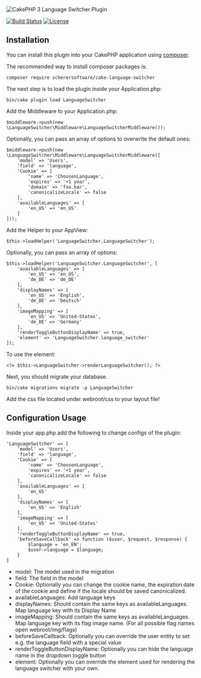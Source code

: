 ![CakePHP 3 Language Switcher Plugin](https://raw.githubusercontent.com/scherersoftware/cake-language-switcher/master/language-switcher.png)

[![Build Status](https://travis-ci.org/scherersoftware/cake-language-switcher.svg?branch=master)](https://travis-ci.org/scherersoftware/cake-language-switcher)
[![License](https://img.shields.io/badge/license-MIT-brightgreen.svg?style=flat-square)](LICENSE.txt)

## Installation

You can install this plugin into your CakePHP application using [composer](http://getcomposer.org).

The recommended way to install composer packages is:

```
composer require scherersoftware/cake-language-switcher
```

The next step is to load the plugin inside your Application.php:

```
bin/cake plugin load LanguageSwitcher
```

Add the Middleware to your Application.php:

```
$middleware->push(new \LanguageSwitcher\Middleware\LanguageSwitcherMiddleware());
```


Optionally, you can pass an array of options to overwrite the default ones:

```
$middleware->push(new \LanguageSwitcher\Middleware\LanguageSwitcherMiddleware([
    'model' => 'Users',
    'field' => 'language',
    'Cookie' => [
        'name' => 'ChoosenLanguage',
        'expires' => '+1 year',
        'domain' => 'foo.bar',
        'canonicalizeLocale' => false
    ],
    'availableLanguages' => [
        'en_US' => 'en_US'
    ]
]));
```

Add the Helper to your AppView:

```
$this->loadHelper('LanguageSwitcher.LanguageSwitcher');
```

Optionally, you can pass an array of options:

```
$this->loadHelper('LanguageSwitcher.LanguageSwitcher', [
    'availableLanguages' => [
        'en_US' => 'en_US',
        'de_DE' => 'de_DE'
    ],
    'displayNames' => [
        'en_US' => 'English',
        'de_DE' => 'Deutsch'
    ],
    'imageMapping' => [
        'en_US' => 'United-States',
        'de_DE' => 'Germany'
    ],
    'renderToggleButtonDisplayName' => true,
    'element' => 'LanguageSwitcher.language_switcher'
]);
```

To use the element:

```
<?= $this->LanguageSwitcher->renderLanguageSwitcher(); ?>
```

Next, you should migrate your database.

```
bin/cake migrations migrate -p LanguageSwitcher
```

Add the css file located under webroot/css to your layout file!

## Configuration Usage

Inside your app.php add the following to change configs of the plugin:

```
'LanguageSwitcher' => [
    'model' => 'Users',
    'field' => 'language',
    'Cookie' => [
        'name' => 'ChoosenLanguage',
        'expires' => '+1 year',
        'canonicalizeLocale' => false
    ],
    'availableLanguages' => [
        'en_US'
    ],
    'displayNames' => [
        'en_US' => 'English'
    ],
    'imageMapping' => [
        'en_US' => 'United-States'
    ],
    'renderToggleButtonDisplayName' => true,
    'beforeSaveCallback' => function ($user, $request, $response) {
        $language = 'en_EN';
        $user->language = $language;
    }
]
```

- model: The model used in the migration
- field: The field in the model
- Cookie: Optionally you can change the cookie name, the expiration date of the cookie and define if the locale should be saved canonicalized.
- availableLanguages: Add language keys
- displayNames: Should contain the same keys as availableLanguages. Map language key with its Display Name
- imageMapping: Should contain the same keys as availableLanguages. Map language key with its flag image name. (For all possible flag names open webroot/img/flags)
- beforeSaveCallback: Optionally you can override the user entity to set e.g. the language field with a special value
- renderToggleButtonDisplayName: Optionally you can hide the language name in the dropdown toggle button
- element: Optionally you can override the element used for rendering the language switcher with your own.